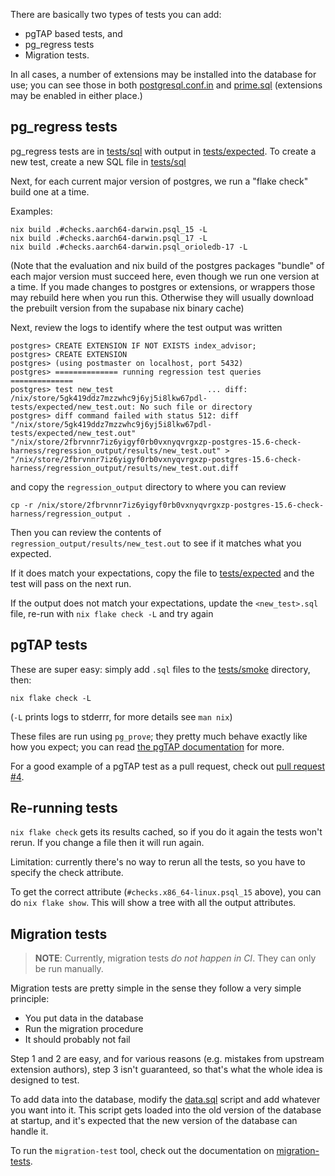 There are basically two types of tests you can add:

- pgTAP based tests, and
- pg\_regress tests
- Migration tests.

In all cases, a number of extensions may be installed into the database for
use; you can see those in both [postgresql.conf.in](../tests/postgresql.conf.in)
and [prime.sql](../tests/prime.sql) (extensions may be enabled in either place.)

## pg\_regress tests

pg\_regress tests are in [tests/sql](./../tests/sql/) with output in [tests/expected](./../tests/expected/).
To create a new test, create a new SQL file in [tests/sql](./../tests/sql/)

Next, for each current major version of postgres, we run a "flake check" build one at a time.

Examples:

```
nix build .#checks.aarch64-darwin.psql_15 -L
nix build .#checks.aarch64-darwin.psql_17 -L
nix build .#checks.aarch64-darwin.psql_orioledb-17 -L
```

(Note that the evaluation and nix build of the postgres packages "bundle" of each major version must succeed here, even though we run one version at a time. If you made changes to postgres or extensions, or wrappers those may rebuild here when you run this. Otherwise they will usually download the prebuilt version from the supabase nix binary cache)

Next, review the logs to identify where the test output was written

```
postgres> CREATE EXTENSION IF NOT EXISTS index_advisor;
postgres> CREATE EXTENSION  
postgres> (using postmaster on localhost, port 5432)    
postgres> ============== running regression test queries        ==============
postgres> test new_test                     ... diff: /nix/store/5gk419ddz7mzzwhc9j6yj5i8lkw67pdl-tests/expected/new_test.out: No such file or directory
postgres> diff command failed with status 512: diff  "/nix/store/5gk419ddz7mzzwhc9j6yj5i8lkw67pdl-tests/expected/new_test.out" "/nix/store/2fbrvnnr7iz6yigyf0rb0vxnyqvrgxzp-postgres-15.6-check-harness/regression_output/results/new_test.out" > "/nix/store/2fbrvnnr7iz6yigyf0rb0vxnyqvrgxzp-postgres-15.6-check-harness/regression_output/results/new_test.out.diff
```

and copy the `regression_output` directory to where you can review

```
cp -r /nix/store/2fbrvnnr7iz6yigyf0rb0vxnyqvrgxzp-postgres-15.6-check-harness/regression_output .
```

Then you can review the contents of `regression_output/results/new_test.out` to see if it matches what you expected.

If it does match your expectations, copy the file to [tests/expected](./../tests/expected/) and the test will pass on the next run.

If the output does not match your expectations, update the `<new_test>.sql` file, re-run with `nix flake check -L` and try again


## pgTAP tests

These are super easy: simply add `.sql` files to the
[tests/smoke](./../tests/smoke/) directory, then:

```
nix flake check -L
```

(`-L` prints logs to stderrr, for more details see `man nix`)

These files are run using `pg_prove`; they pretty much behave exactly like how
you expect; you can read
[the pgTAP documentation](https://pgtap.org/documentation.html) for more.

For a good example of a pgTAP test as a pull request, check out
[pull request #4](https://github.com/supabase/nix-postgres/pull/4/files).

## Re-running tests

`nix flake check` gets its results cached, so if you do it again the tests won't rerun. If you change a file then it will run again.

<!-- If you want to force rerun without modifying a file, you can do:

```
nix build .#checks.x86_64-linux.psql_15 --rebuild
nix build .#checks.x86_64-linux.psql_16 --rebuild
```
-->

Limitation: currently there's no way to rerun all the tests, so you have to specify the check attribute.

To get the correct attribute (`#checks.x86_64-linux.psql_15` above), you can do `nix flake show`. This will show a tree with all the output attributes.

## Migration tests

> **NOTE**: Currently, migration tests _do not happen in CI_. They can only be
> run manually.

Migration tests are pretty simple in the sense they follow a very simple
principle:

- You put data in the database
- Run the migration procedure
- It should probably not fail

Step 1 and 2 are easy, and for various reasons (e.g. mistakes from upstream
extension authors), step 3 isn't guaranteed, so that's what the whole idea is
designed to test.

To add data into the database, modify the
[data.sql](../nix/tests/migrations/data.sql) script and add whatever you want into
it. This script gets loaded into the old version of the database at startup, and
it's expected that the new version of the database can handle it.

To run the `migration-test` tool, check out the documentation on
[migration-tests](./migration-tests.md).
